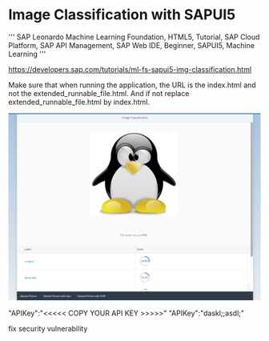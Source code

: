 # Image Classification with SAPUI5

''' SAP Leonardo Machine Learning Foundation, HTML5, Tutorial, SAP Cloud Platform, SAP API Management, SAP Web IDE, Beginner, SAPUI5, Machine Learning '''

https://developers.sap.com/tutorials/ml-fs-sapui5-img-classification.html

Make sure that when running the application, the URL is the index.html and not the extended_runnable_file.html. And if not replace extended_runnable_file.html by index.html.


![sc1](https://github.com/davidvela/sapui5_ml_demo_img_class/blob/master/assets/sc1.PNG)


  "APIKey":"<<<<< COPY YOUR API KEY >>>>>"
  "APIKey":"daskl;;asdl;"
  
  fix security vulnerability 